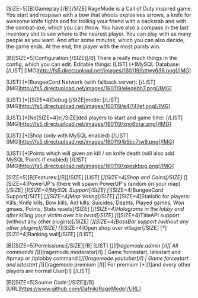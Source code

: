 [SIZE=5][B]Gameplay:[/B][/SIZE]
RageMode is a Call of Duty inspired game.
You start and respawn with a bow that shoots explosives arrows, a knife for awesome knife fights and for trolling your friend with a backstab and with the combat-axe, which you can throw. You have also a compass in the last inventory slot to see where is the nearest player.
You can play with as many people as you want. And after some minutes, which you can also decide, the game ends. At the end, the player with the most points win.

[B][SIZE=5]Configuration:[/SIZE][/B]
There a really much things in the config, which you can edit.
Editable things:
[LIST]
[*]MySQL Database:
[/LIST]
[IMG]http://fs5.directupload.net/images/160119/bttwv636.png[/IMG]

[LIST]
[*]BungeeCord Network (with fallback server):
[/LIST]
[IMG]http://fs5.directupload.net/images/160119/eleqebh7.png[/IMG]

[LIST]
[*][SIZE=4]Debug [/SIZE]mode:
[/LIST]
[IMG]http://fs5.directupload.net/images/160119/e4l747ef.png[/IMG]

[LIST]
[*]Ne[SIZE=4]e[/SIZE]ded players to start and game time:
[/LIST]
[IMG]http://fs5.directupload.net/images/160119/xno6btar.png[/IMG]

[LIST]
[*]Shop (only with MySQL enabled)
[/LIST]
[IMG]http://fs5.directupload.net/images/160119/b5bc7tw9.png[/IMG]

[LIST]
[*]Points which will given on kill / on knife death (will also add MySQL Points if enabled)
[/LIST]
   [IMG]http://fs5.directupload.net/images/160119/xpeskbpg.png[/IMG]

[SIZE=5][B]Features:[/B][/SIZE]
[LIST]
[*][SIZE=4]Shop and Coins[/SIZE]
[*][SIZE=4]PowerUP's (there will spawn PowerUP's random on your map)[/SIZE]
[*][SIZE=4]MySQL Support[/SIZE]
[*][SIZE=4]BungeeCord Support[/SIZE]
[*][SIZE=4]Map Voting[/SIZE]
[*][SIZE=4]Statistic for players: Kills, Knife kills, Bow kills, Axt kills, Suicides, Deahts, Played games, Won gmaes, Points, Stats resets[/SIZE]
[*][SIZE=4]Holograms in the lobby and after killing your victim over his head[/SIZE]
[*][SIZE=4]TitleAPI support (without any other plugins)[/SIZE]
[*][SIZE=4]BossBar support (without any other plugins)[/SIZE]
[*][SIZE=4]Open shop over villager[/SIZE]
[*][SIZE=4]Ranking wall[/SIZE]
[/LIST]

[B][SIZE=5]Permissions:[/SIZE][/B]
[LIST]
[*][I]ragemode.admin [/I]| All commands
[*][I]ragemode.moderator[/I] | Game forcestart, latestart and /tpmap or /tplobby command
[*][I]ragemode.youtuber[/I] | Game forcestart and latestart
[*][I]ragemode.premium [/I]| For premium
[*][I]and every other players are normal User[/I]
[/LIST]

[B][SIZE=5]Source Code:[/SIZE][/B]
[URL]https://www.github.com/Dafnik/RageMode[/URL]
